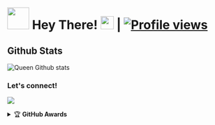 # <img src="https://i.pinimg.com/originals/01/63/6c/01636c5434cd0462086620c60fdfec16.gif" width="50px"> Hey There! <img src="https://raw.githubusercontent.com/MartinHeinz/MartinHeinz/master/wave.gif" width="30px"> | [![Profile views](https://gpvc.arturio.dev/XXVASU)](https://github.com/XXVASU)



##   **Github Stats**
![Queen Github stats](https://github-readme-stats.vercel.app/api?username=XXVASU&show_icons=true&theme=tokyonight)

### Let's connect!
<p>
    <a href="https://t.me/XXVASU" target="blank"><img src="https://img.shields.io/badge/@XXVASU-30302f?style=flat&logo=telegram" /></a>
    </p>
<details>
    <summary>&#127942 <b>GitHub Awards</b></summary><br/>

![Github Trophy](https://github-profile-trophy.vercel.app/?username=XXVASU)

</details

